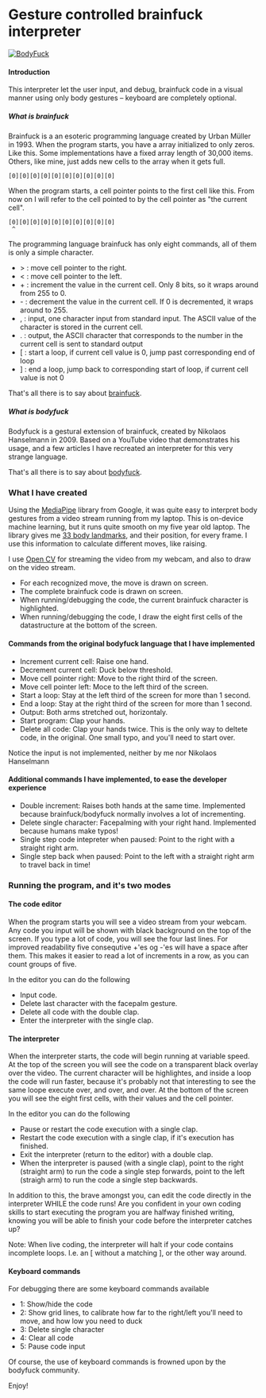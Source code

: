 # Gesture controlled brainfuck interpreter

[![BodyFuck](https://img.youtube.com/vi/aZ6Ey_xc33A/0.jpg)](https://www.youtube.com/watch?v=aZ6Ey_xc33A)

#### Introduction

This interpreter let the user input, and debug, brainfuck code in a visual manner using only body gestures – keyboard are completely optional.

##### What is brainfuck

Brainfuck is a an esoteric programming language created by Urban Müller in 1993. When the program starts, you have a array initialized to only zeros. Like this. Some implementations have a fixed array length of 30,000 items. Others, like mine, just adds new cells to the array when it gets full.

```
[0][0][0][0][0][0][0][0][0][0]
```

When the program starts, a cell pointer points to the first cell like this. From now on I will refer to the cell pointed to by the cell pointer as "the current cell".

```
[0][0][0][0][0][0][0][0][0][0]
 ^
```

The programming language brainfuck has only eight commands, all of them is only a simple character.

-   \> : move cell pointer to the right.
-   < : move cell pointer to the left.
-   \+ : increment the value in the current cell. Only 8 bits, so it wraps around from 255 to 0.
-   \- : decrement the value in the current cell. If 0 is decremented, it wraps around to 255.
-   , : input, one character input from standard input. The ASCII value of the character is stored in the current cell.
-   . : output, the ASCII character that corresponds to the number in the current cell is sent to standard output
-   \[ : start a loop, if current cell value is 0, jump past corresponding end of loop
-   \] : end a loop, jump back to corresponding start of loop, if current cell value is not 0

That's all there is to say about [brainfuck](https://esolangs.org/wiki/Brainfuck).

##### What is bodyfuck

Bodyfuck is a gestural extension of brainfuck, created by Nikolaos Hanselmann in 2009. Based on a YouTube video that demonstrates his usage, and a few articles I have recreated an interpreter for this very strange language.

That's all there is to say about [bodyfuck](https://esolangs.org/wiki/Bodyfuck).

### What I have created

Using the [MediaPipe](https://developers.google.com/mediapipe) library from Google, it was quite easy to interpret body gestures from a video stream running from my laptop. This is on-device machine learning, but it runs quite smooth on my five year old laptop. The library gives me [33 body landmarks](https://developers.google.com/mediapipe/solutions/vision/pose_landmarker), and their position, for every frame. I use this information to calculate different moves, like raising.

I use [Open CV](https://opencv.org/) for streaming the video from my webcam, and also to draw on the video stream.

-   For each recognized move, the move is drawn on screen.
-   The complete brainfuck code is drawn on screen.
-   When running/debugging the code, the current brainfuck character is highlighted.
-   When running/debugging the code, I draw the eight first cells of the datastructure at the bottom of the screen.

#### Commands from the original bodyfuck language that I have implemented

-   Increment current cell: Raise one hand.
-   Decrement current cell: Duck below threshold.
-   Move cell pointer right: Move to the right third of the screen.
-   Move cell pointer left: Moce to the left third of the screen.
-   Start a loop: Stay at the left third of the screen for more than 1 second.
-   End a loop: Stay at the right third of the screen for more than 1 second.
-   Output: Both arms stretched out, horizontaly.
-   Start program: Clap your hands.
-   Delete all code: Clap your hands twice. This is the only way to deltete code, in the original. One small typo, and you'll need to start over.

Notice the input is not implemented, neither by me nor Nikolaos Hanselmann

#### Additional commands I have implemented, to ease the developer experience

-   Double increment: Raises both hands at the same time. Implemented because brainfuck/bodyfuck normally involves a lot of incrementing.
-   Delete single character: Facepalming with your right hand. Implemented because humans make typos!
-   Single step code intepreter when paused: Point to the right with a straight right arm.
-	Single step back when paused: Point to the left with a straight right arm to travel back in time!

### Running the program, and it's two modes

#### The code editor

When the program starts you will see a video stream from your webcam. Any code you input will be shown with black background on the top of the screen. If you type a lot of code, you will see the four last lines. For improved readability five consequtive +'es og -'es will have a space after them. This makes it easier to read a lot of increments in a row, as you can count groups of five.

In the editor you can do the following

-   Input code.
-   Delete last character with the facepalm gesture.
-   Delete all code with the double clap.
-   Enter the interpreter with the single clap.

#### The interpreter

When the interpreter starts, the code will begin running at variable speed. At the top of the screen you will see the code on a transparent black overlay over the video. The current character will be highlightes, and inside a loop the code will run faster, because it's probably not that interesting to see the same loope execute over, and over, and over. At the bottom of the screen you will see the eight first cells, with their values and the cell pointer.

In the editor you can do the following

-   Pause or restart the code execution with a single clap.
-   Restart the code execution with a single clap, if it's execution has finished.
-   Exit the interpreter (return to the editor) with a double clap.
-   When the interpreter is paused (with a single clap), point to the right (straight arm) to run the code a single step forwards, point to the left (straigh arm) to run the code a single step backwards.

In addition to this, the brave amongst you, can edit the code directly in the interpreter WHILE the code runs! Are you confident in your own coding skills to start executing the program you are halfway finished writing, knowing you will be able to finish your code before the interpreter catches up?

Note: When live coding, the interpreter will halt if your code contains incomplete loops. I.e. an \[ without a matching \], or the other way around.

#### Keyboard commands

For debugging there are some keyboard commands available

-   1: Show/hide the code
-   2: Show grid lines, to calibrate how far to the right/left you'll need to move, and how low you need to duck
-   3: Delete single character
-   4: Clear all code
-   5: Pause code input

Of course, the use of keyboard commands is frowned upon by the bodyfuck community.

Enjoy!
